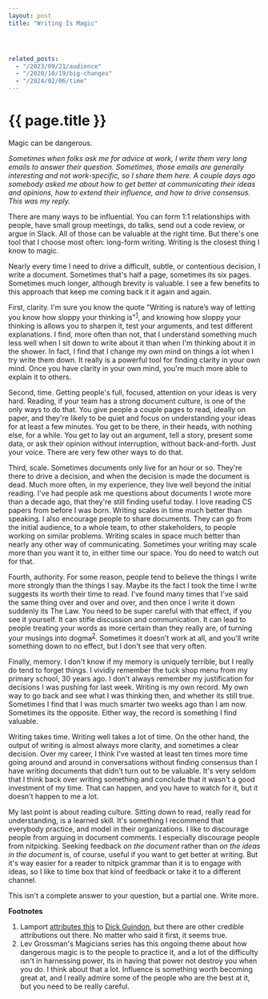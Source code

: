 ```yaml
---
layout: post
title: "Writing Is Magic"




related_posts:
  - "/2023/09/21/audience"
  - "/2020/10/19/big-changes"
  - "/2024/02/06/time"
---
```

{{ page.title }}
================

<p class="meta">Magic can be dangerous.</p>

*Sometimes when folks ask me for advice at work, I write them very long emails to answer their question. Sometimes, those emails are generally interesting and not work-specific, so I share them here. A couple days ago somebody asked me about how to get better at communicating their ideas and opinions, how to extend their influence, and how to drive consensus. This was my reply.*

There are many ways to be influential. You can form 1:1 relationships with people, have small group meetings, do talks, send out a code review, or argue in Slack. All of those can be valuable at the right time. But there's one tool that I choose most often: long-form writing. Writing is the closest thing I know to magic.

Nearly every time I need to drive a difficult, subtle, or contentious decision, I write a document. Sometimes that's half a page, sometimes its six pages. Sometimes much longer, although brevity is valuable. I see a few benefits to this approach that keep me coming back it it again and again.

First, clarity. I'm sure you know the quote "Writing is nature’s way of letting you know how sloppy your thinking is"<sup>[1](#foot1)</sup>, and knowing how sloppy your thinking is allows you to sharpen it, test your arguments, and test different explanations. I find, more often than not, that I understand something much less well when I sit down to write about it than when I'm thinking about it in the shower. In fact, I find that I change my own mind on things a lot when I try write them down. It really is a powerful tool for finding clarity in your own mind. Once you have clarity in your own mind, you're much more able to explain it to others.

Second, time. Getting people's full, focused, attention on your ideas is very hard. Reading, if your team has a strong document culture, is one of the only ways to do that. You give people a couple pages to read, ideally on paper, and they're likely to be quiet and focus on understanding your ideas for at least a few minutes. You get to be there, in their heads, with nothing else, for a while. You get to lay out an argument, tell a story, present some data, or ask their opinion without interruption, without back-and-forth. Just your voice. There are very few other ways to do that.

Third, scale. Sometimes documents only live for an hour or so. They're there to drive a decision, and when the decision is made the document is dead. Much more often, in my experience, they live well beyond the initial reading. I've had people ask me questions about documents I wrote more than a decade ago, that they're still finding useful today. I love reading CS papers from before I was born. Writing scales in time much better than speaking. I also encourage people to share documents. They can go from the initial audience, to a whole team, to other stakeholders, to people working on similar problems. Writing scales in space much better than nearly any other way of communicating. Sometimes your writing may scale more than you want it to, in either time our space. You do need to watch out for that.

Fourth, authority. For some reason, people tend to believe the things I write more strongly than the things I say. Maybe its the fact I took the time I write suggests its worth their time to read. I've found many times that I've said the same thing over and over and over, and then once I write it down suddenly its The Law. You need to be super careful with that effect, if you see it yourself. It can stifle discussion and communication. It can lead to people treating your words as more certain than they really are, of turning your musings into dogma<sup>[2](#foot2)</sup>. Sometimes it doesn't work at all, and you'll write something down to no effect, but I don't see that very often.

Finally, memory. I don't know if my memory is uniquely terrible, but I really do tend to forget things. I vividly remember the tuck shop menu from my primary school, 30 years ago. I don't always remember my justification for decisions I was pushing for last week. Writing is my own record. My own way to go back and see what I was thinking then, and whether its still true. Sometimes I find that I was much smarter two weeks ago than I am now. Sometimes its the opposite. Either way, the record is something I find valuable.

Writing takes time. Writing well takes a lot of time. On the other hand, the output of writing is almost always more clarity, and sometimes a clear decision. Over my career, I think I've wasted at least ten times more time going around and around in conversations without finding consensus than I have writing documents that didn't turn out to be valuable. It's very seldom that I think back over writing something and conclude that it wasn't a good investment of my time. That can happen, and you have to watch for it, but it doesn't happen to me a lot.

My last point is about reading culture. Sitting down to read, really read for understanding, is a learned skill. It's something I recommend that everybody practice, and model in their organizations. I like to discourage people from arguing in document comments. I especially discourage people from nitpicking. Seeking feedback *on the document* rather than *on the ideas in the document* is, of course, useful if you want to get better at writing. But it's way easier for a reader to nitpick grammar than it is to engage with ideas, so I like to time box that kind of feedback or take it to a different channel.

This isn't a complete answer to your question, but a partial one. Write more.

**Footnotes**

1. <a name="foot1"></a> Lamport [attributes this](https://dl.acm.org/doi/pdf/10.1145/2736348) to [Dick Guindon](https://en.wikipedia.org/wiki/Dick_Guindon), but there are other credible attributions out there. No matter who said it first, it seems true.
2. <a name="foot2"></a> Lev Grossman's Magicians series has this ongoing theme about how dangerous magic is to the people to practice it, and a lot of the difficulty isn't in harnessing power, its in having that power not destroy you when you do. I think about that a lot. Influence is something worth becoming great at, and I really admire some of the people who are the best at it, but you need to be really careful.